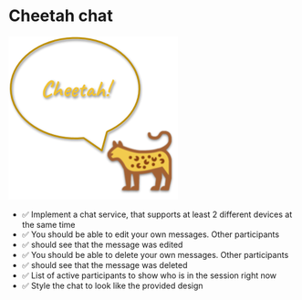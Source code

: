 # Cheetah chat

![Default view](assets/screenshots/default-logo.png "Default view")


- ✅ Implement a chat service, that supports at least 2 different devices at the same time
- ✅ You should be able to edit your own messages. Other participants
- ✅ should see that the message was edited
- ✅ You should be able to delete your own messages. Other participants
- ✅ should see that the message was deleted
- ✅ List of active participants to show who is in the session right now
- ✅ Style the chat to look like the provided design